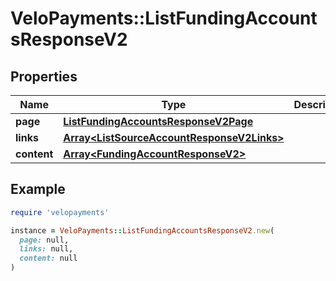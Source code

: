 # VeloPayments::ListFundingAccountsResponseV2

## Properties

| Name | Type | Description | Notes |
| ---- | ---- | ----------- | ----- |
| **page** | [**ListFundingAccountsResponseV2Page**](ListFundingAccountsResponseV2Page.md) |  | [optional] |
| **links** | [**Array&lt;ListSourceAccountResponseV2Links&gt;**](ListSourceAccountResponseV2Links.md) |  | [optional] |
| **content** | [**Array&lt;FundingAccountResponseV2&gt;**](FundingAccountResponseV2.md) |  | [optional] |

## Example

```ruby
require 'velopayments'

instance = VeloPayments::ListFundingAccountsResponseV2.new(
  page: null,
  links: null,
  content: null
)
```

